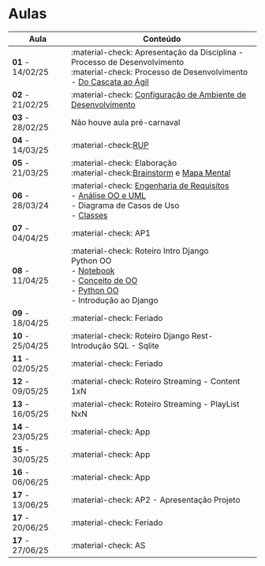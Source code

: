 # Aulas

| Aula |Conteúdo |
| ---------------------------- | ------------------------------------------------ |
| __01__ - 14/02/25    | :material-check: Apresentação da Disciplina - Processo de Desenvolvimento <br> :material-check: Processo de Desenvolvimento - [Do Cascata ao Ágil](../assets/Aulas/Do%20Cascata%20ao%20Ágil.pdf) <br>  |
| __02__ - 21/02/25     | :material-check: [Configuração de Ambiente de Desenvolvimento](https://liveestacio-my.sharepoint.com/:w:/g/personal/00661711722_professores_ibmec_edu_br/EU2fCcJwgTFLvWNyOSUtNWABAykAdvtuiY2eOTitau10zA?e=NyuXZm) |
| __03__ - 28/02/25     | Não houve aula pré-carnaval |
| __04__ - 14/03/25     | :material-check:[RUP](../assets/Aulas/RUP.pdf)   |
| __05__ - 21/03/25     | :material-check: Elaboração <br> :material-check:[Brainstorm](../assets/Aulas/O%20processo%20de brainstorm.pdf) e [Mapa Mental](../assets/Aulas/Mapa%20Mental.pdf) |
| __06__ - 28/03/24     | :material-check: [Engenharia de Requisitos](..//assets/Aulas/Engenharia%20de%20Requisitos_Cap05.pdf)  <br> - [Análise OO e UML](../assets/Aulas/AnaliseOO&UML.pdf) <br> - Diagrama de Casos de Uso <br> - [Classes](../assets/Aulas/Classes_Pacotes.pdf) |
| __07__ - 04/04/25     | :material-check: AP1    |
| __08__ - 11/04/25     | :material-check: Roteiro Intro Django <br> Python OO <br> - [Notebook](../Disciplina/Roteiros/__Construção/Poo/Poo.ipynb) <br> - [Conceito de OO](../Disciplina/Roteiros/__Construção/Poo/Conceitos-basicos-de-OO.pdf) <br> - [Python OO](../Disciplina/Roteiros/__Construção/Poo/Python-OO.pdf) <br> - Introdução ao Django  |
| __09__ - 18/04/25     | :material-check: Feriado  |
| __10__ - 25/04/25     | :material-check: Roteiro Django Rest- Introdução SQL - Sqlite  |
| __11__ - 02/05/25     | :material-check: Feriado |
| __12__ - 09/05/25     | :material-check: Roteiro Streaming - Content 1xN|
| __13__ - 16/05/25     | :material-check: Roteiro Streaming - PlayList NxN|
| __14__ - 23/05/25     | :material-check: App |
| __15__ - 30/05/25     | :material-check: App |
| __16__ - 06/06/25     | :material-check: App |
| __17__ - 13/06/25     | :material-check: AP2 - Apresentação Projeto |
| __17__ - 20/06/25     | :material-check: Feriado |
| __17__ - 27/06/25     | :material-check: AS |
<!--
| __02__ - 21/08/24     | :material-check: Processo de Desenvolvimento -[Do Cascata ao Ágil](../assets/Aulas/CascataAoAgil.docx)  |
| __03__ - 15/08/24     |  |
| __04__ - 16/08/24     | :material-check: Configuração repositório  |
| __05__ - 22/03/24     | :material-check: Apresentação de Tema do Projeto          |
| __06__ - 23/03/24     | :material-check: Principais Funcionalidades do Projeto    |
| __07__ - 29/08/24     | :material-check: Elaboração 5w2h  |
| __08__ - 30/08/24     | :material-check:[Brainstorm](../assets/Aulas/O%20processo%20de brainstorm.pdf) e [Mapa Mental](../assets/Aulas/Mapa%20Mental.pdf)                                                                                    |
| __09__ - 05/09/24     | :material-check:[Engenharia de Requisitos](..//assets/Aulas/Engenharia%20de%20Requisitos_Cap05.pdf)                                                                                                                |
| __10__ - 06/09/24     | :material-check:[RUP](../assets/Aulas/RUP.pdf)                                                                                                                                                                     |
| __11__ - 12/09/24     | :material-check:[Análise OO e UML](../assets/Aulas/AnaliseOO&UML.pdf)                                                                                                                                             |
| __12__ - 13/09/24     | :material-check: Análise OO e UML - Diagrama de Casos de Uso                                                                                                                                                   |
| __13__ - 19/09/24     | :material-check:[Classes](../assets/Aulas/Classes_Pacotes.pdf)                                                                                                                                                     |
| __14__ - 20/09/24     | :material-check: Diagrama de Classes UML                                                                                                                                                                        |
| __15__ - 26/09/24     | :material-check: AP1 - Apresentação                                                                                                                                                                           |
| __16__ - 27/09/24     | ----------------------------------------------------------                                                                                                                                                      |
| __17__ - 03/10/24     | :material-check: Python OO ([Notebook](../modelagem/poo/poo.ipynb), [Conceito de OO](../modelagem/poo/Conceitos-basicos-de-OO.pdf) e [Python OO](../modelagem/poo/Python-OO.pdf)                                         |
| __18__ - 04/10/24     | :material-check: Python OO                                                                                                                                                                                      |
| __19__ - 10/10/24     | :material-check: Introdução ao Django OO                                                                                                                                                                      |
| __20__ - 11/10/24     | :material-check: Reunião Iquirium - Django OO                                                                                                                                                                  |
| __21__ - 18/10/24     | :material-check: Introdução SQL - Sqlite OO                                                                                                                                                                   |
| __22__ - 19/10/24     | :material-check: [Funcionalidade](../assets/Aulas/Iquirium.pdf)                                                                                                                                                                                 |
=======
# Aulas

| Aula |Conteúdo |
| ---------------------------- | ------------------------------------------------ |
| __01__ - 14/02/25    | :material-check: Apresentação da Disciplina - Processo de Desenvolvimento <br> :material-check: Processo de Desenvolvimento - [Do Cascata ao Ágil](../assets/Aulas/Do%20Cascata%20ao%20Ágil.pdf) <br>  |
| __02__ - 21/02/25     | :material-check: [Configuração de Ambiente de Desenvolvimento](https://liveestacio-my.sharepoint.com/:w:/g/personal/00661711722_professores_ibmec_edu_br/EU2fCcJwgTFLvWNyOSUtNWABAykAdvtuiY2eOTitau10zA?e=NyuXZm) |
| __03__ - 28/02/25     | Não houve aula pré-carnaval |
| __04__ - 14/03/25     | :material-check:[RUP](../assets/Aulas/RUP.pdf)   |
| __05__ - 21/03/25     | :material-check: Elaboração <br> :material-check:[Brainstorm](../assets/Aulas/O%20processo%20de brainstorm.pdf) e [Mapa Mental](../assets/Aulas/Mapa%20Mental.pdf) |
| __06__ - 28/03/24     | :material-check: [Engenharia de Requisitos](..//assets/Aulas/Engenharia%20de%20Requisitos_Cap05.pdf)  <br> - [Análise OO e UML](../assets/Aulas/AnaliseOO&UML.pdf) <br> - - Diagrama de Casos de Uso <br> - [Classes](../assets/Aulas/Classes_Pacotes.pdf) <br> - [Questionário de Básico do Censo 2022](https://censo2022.ibge.gov.br/np_download/censo2022/questionario_basico_completo_CD2022_atualizado_20220906.pdf)|
<!--
| __02__ - 21/08/24     | :material-check: Processo de Desenvolvimento -[Do Cascata ao Ágil](../assets/Aulas/CascataAoAgil.docx)  |
| __03__ - 15/08/24     |  |
| __04__ - 16/08/24     | :material-check: Configuração repositório  |
| __05__ - 22/03/24     | :material-check: Apresentação de Tema do Projeto          |
| __06__ - 23/03/24     | :material-check: Principais Funcionalidades do Projeto    |
| __07__ - 29/08/24     | :material-check: Elaboração 5w2h  |
| __08__ - 30/08/24     | :material-check:[Brainstorm](../assets/Aulas/O%20processo%20de brainstorm.pdf) e [Mapa Mental](../assets/Aulas/Mapa%20Mental.pdf)                                                                                    |
| __09__ - 05/09/24     | :material-check:[Engenharia de Requisitos](..//assets/Aulas/Engenharia%20de%20Requisitos_Cap05.pdf)                                                                                                                |
| __10__ - 06/09/24     | :material-check:[RUP](../assets/Aulas/RUP.pdf)                                                                                                                                                                     |
| __11__ - 12/09/24     | :material-check:[Análise OO e UML](../assets/Aulas/AnaliseOO&UML.pdf)                                                                                                                                             |
| __12__ - 13/09/24     | :material-check: Análise OO e UML - Diagrama de Casos de Uso                                                                                                                                                   |
| __13__ - 19/09/24     | :material-check:[Classes](../assets/Aulas/Classes_Pacotes.pdf)                                                                                                                                                     |
| __14__ - 20/09/24     | :material-check: Diagrama de Classes UML                                                                                                                                                                        |
| __15__ - 26/09/24     | :material-check: AP1 - Apresentação                                                                                                                                                                           |
| __16__ - 27/09/24     | ----------------------------------------------------------                                                                                                                                                      |
| __17__ - 03/10/24     | :material-check: Python OO ([Notebook](../modelagem/poo/poo.ipynb), [Conceito de OO](../modelagem/poo/Conceitos-basicos-de-OO.pdf) e [Python OO](../modelagem/poo/Python-OO.pdf)                                         |
| __18__ - 04/10/24     | :material-check: Python OO                                                                                                                                                                                      |
| __19__ - 10/10/24     | :material-check: Introdução ao Django OO                                                                                                                                                                      |
| __20__ - 11/10/24     | :material-check: Reunião Iquirium - Django OO                                                                                                                                                                  |
| __21__ - 18/10/24     | :material-check: Introdução SQL - Sqlite OO                                                                                                                                                                   |
| __22__ - 19/10/24     | :material-check: [Funcionalidade](../assets/Aulas/Iquirium.pdf)                                                                                                                                                                                 |
>>>>>>> 0f6497a41af530d5c98c30d2317e085b9b7bc356:docs/_Disciplina/aulas.md
-->